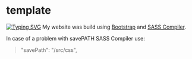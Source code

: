 # template
[![Typing SVG](https://readme-typing-svg.demolab.com?font=Fira+Code&pause=1000&random=false&width=435&lines=I+use+it+to+build+websites)](https://git.io/typing-svg)
My website was build using [Bootstrap](https://getbootstrap.com) and [SASS Compiler](https://sass-lang.com/install/).

In case of a problem with savePATH SASS Compiler use: 
> "savePath": "/src/css",
